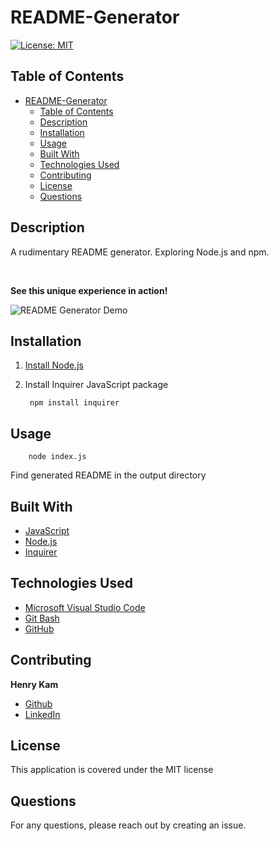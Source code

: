 # README-Generator

[![License: MIT](https://img.shields.io/badge/License-MIT-yellow.svg)](https://opensource.org/licenses/MIT)

## Table of Contents

- [README-Generator](#readme-generator)
  - [Table of Contents](#table-of-contents)
  - [Description](#description)
  - [Installation](#installation)
  - [Usage](#usage)
  - [Built With](#built-with)
  - [Technologies Used](#technologies-used)
  - [Contributing](#contributing)
  - [License](#license)
  - [Questions](#questions)
  

## Description

A rudimentary README generator. Exploring Node.js and npm.

 <br />

**See this unique experience in action!**

![README Generator Demo]()

## Installation

1. [Install Node.js](https://nodejs.org/en/download/) 

2. Install Inquirer JavaScript package

        npm install inquirer

## Usage

        node index.js

Find generated README in the output directory


## Built With

* [JavaScript](https://developer.mozilla.org/en-US/docs/Web/JavaScript)
* [Node.js](https://nodejs.org/en/)
* [Inquirer](https://www.npmjs.com/package/inquirer)



## Technologies Used

* [Microsoft Visual Studio Code](https://code.visualstudio.com/)
* [Git Bash](https://git-scm.com/downloads)
* [GitHub](https://github.com/)

## Contributing


**Henry Kam**

- [Github](https://github.com/gulpinhenry)
- [LinkedIn](https://www.linkedin.com/in/kamhenry/)


## License

This application is covered under the MIT license

## Questions

For any questions, please reach out by creating an issue.
